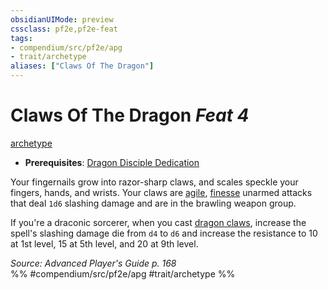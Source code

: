 ```yaml
---
obsidianUIMode: preview
cssclass: pf2e,pf2e-feat
tags:
- compendium/src/pf2e/apg
- trait/archetype
aliases: ["Claws Of The Dragon"]
---
```

# Claws Of The Dragon  *Feat 4*  
[archetype](rules/traits/archetype.md)  

- **Prerequisites**: [Dragon Disciple Dedication](compendium/feats/dragon-disciple-dedication-apg.md)

Your fingernails grow into razor-sharp claws, and scales speckle your fingers, hands, and wrists. Your claws are [agile](rules/traits/agile.md), [finesse](rules/traits/finesse.md) unarmed attacks that deal `1d6` slashing damage and are in the brawling weapon group.

If you're a draconic sorcerer, when you cast [dragon claws](compendium/spells/dragon-claws.md), increase the spell's slashing damage die from `d4` to `d6` and increase the resistance to 10 at 1st level, 15 at 5th level, and 20 at 9th level.

*Source: Advanced Player's Guide p. 168*  
%% #compendium/src/pf2e/apg #trait/archetype %%